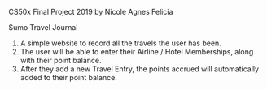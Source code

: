 CS50x Final Project 2019 by Nicole Agnes Felicia

Sumo Travel Journal

1. A simple website to record all the travels the user has been.
2. The user will be able to enter their Airline / Hotel Memberships, along with their point balance.
3. After they add a new Travel Entry, the points accrued will automatically added to their point balance.
